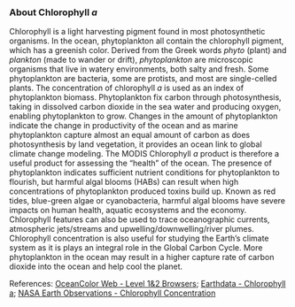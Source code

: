 ### About Chlorophyll *a*
Chlorophyll is a light harvesting pigment found in most photosynthetic organisms. In the ocean, phytoplankton all contain the chlorophyll pigment, which has a greenish color. Derived from the Greek words _phyto_ (plant) and _plankton_ (made to wander or drift), _phytoplankton_ are microscopic organisms that live in watery environments, both salty and fresh. Some phytoplankton are bacteria, some are protists, and most are single-celled plants. The concentration of chlorophyll *a* is used as an index of phytoplankton biomass. Phytoplankton fix carbon through photosynthesis, taking in dissolved carbon dioxide in the sea water and producing oxygen, enabling phytoplankton to grow. Changes in the amount of phytoplankton indicate the change in productivity of the ocean and as marine phytoplankton capture almost an equal amount of carbon as does photosynthesis by land vegetation, it provides an ocean link to global climate change modeling. The MODIS Chlorophyll *a* product is therefore a useful product for assessing the “health” of the ocean. The presence of phytoplankton indicates sufficient nutrient conditions for phytoplankton to flourish, but harmful algal blooms (HABs) can result when high concentrations of phytoplankton produced toxins build up. Known as red tides, blue-green algae or cyanobacteria, harmful algal blooms have severe impacts on human health, aquatic ecosystems and the economy. Chlorophyll features can also be used to trace oceanographic currents, atmospheric jets/streams and upwelling/downwelling/river plumes. Chlorophyll concentration is also useful for studying the Earth’s climate system as it is plays an integral role in the Global Carbon Cycle. More phytoplankton in the ocean may result in a higher capture rate of carbon dioxide into the ocean and help cool the planet.

References: [OceanColor Web - Level 1&2 Browsers](https://oceancolor.gsfc.nasa.gov/cgi/browse.pl?sen=am); [Earthdata - Chlorophyll a](https://www.earthdata.nasa.gov/documents/chlor-a/v1.0); [NASA Earth Observations - Chlorophyll Concentration](https://neo.gsfc.nasa.gov/view.php?datasetId=MY1DMM_CHLORA)
